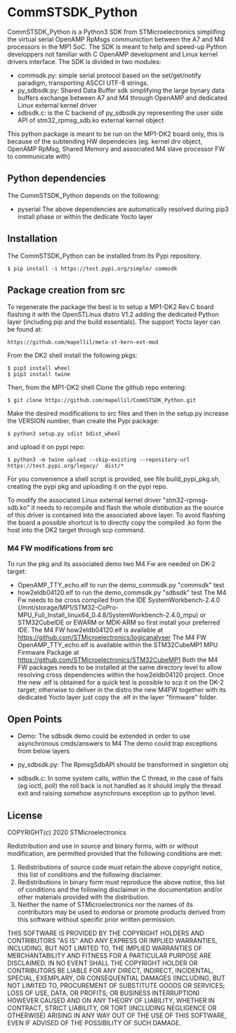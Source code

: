 # CommSTSDK_Python

CommSTSDK_Python is a Python3 SDK from STMicroelectronics simplifing the virtual serial OpenAMP RpMsgs communiction between the A7 and M4 processors in the MP1 SoC. The SDK is meant to help and speed-up Python developpers not familiar with C OpenAMP development and Linux kernel drivers interface.
The SDK is divided in two modules:
- commsdk.py: simple serial protocol based on the set/get/notify paradigm, transporting ASCCI UTF-8 strings. 
- py_sdbsdk.py: Shared Data Buffer sdk simplifying the large bynary data buffers exchange between A7 and M4 through OpenAMP and dedicated Linux external kernel driver
- sdbsdk.c: is the C backend of py_sdbsdk.py representing the user side API of stm32_rpmsg_sdb.ko external kernel object 

This python package is meant to be run on the MP1-DK2 board only, this is because of the subtending HW dependecies (eg. kernel drv object, OpenAMP RpMsg, Shared Memory and associated M4 slave processor FW to communicate with)

## Python dependencies
The CommSTSDK_Python depends on the following:
 - pyserial
 The above dependencies are automatically resolved during pip3 install phase or within the dedicate Yocto layer

## Installation
The CommSTSDK_Python can be installed from its Pypi repository.

  ```Shell
  $ pip install -i https://test.pypi.org/simple/ commsdk
  ```

## Package creation from src
To regenerate the package the best is to setup a MP1-DK2 Rev.C board flashing it with the OpenSTLinux distro V1.2 adding the dedicated Python layer (including pip and the build essentials). The support Yocto layer can be found at:
```
https://github.com/mapellil/meta-st-kern-ext-mod
```
From the DK2 shell install the following pkgs:

  ```Shell
  $ pip3 install wheel
  $ pip3 install twine
  ```
  
Then, from the MP1-DK2 shell Clone the github repo entering:

  ```Shell
  $ git clone https://github.com/mapellil/CommSTSDK_Python.git
  ```

Make the desired modifications to src files and then in the setup.py increase the VERSION number, than
create the Pypi package:
  ```Shell
  $ python3 setup.py sdist bdist_wheel

  ```
and upload it on pypi repo:
  ```Shell
  $ python3 -m twine upload --skip-existing --repository-url https://test.pypi.org/legacy/  dist/*
  ```

For you convenience a shell script is provided, see file build_pypi_pkg.sh, creating the pypi pkg and uploading it on the pypi repo.

To modify the associated Linux external kernel driver "stm32-rpmsg-sdb.ko" it needs to recompile and flash the whole distibution as the source of this driver is contained into the associated above layer. To avoid flashing the board a possible shortcut is to directly copy the compiled .ko form the host into the DK2 target through scp command.

### M4 FW modifications from src
To run the pkg and its associated demo two M4 Fw are needed on DK-2 target:
- OpenAMP_TTY_echo.elf to run the demo_commsdk.py "commsdk" test
- how2eldb04120.elf to run the demo_commsdk.py "sdbsdk" test
The M4 Fw needs to be cross compiled from the IDE SystemWorkbench-2.4.0 (/mnt/storage/MP1/STM32-CoPro-MPU_Full_Install_linux64_0.4.8/SystemWorkbench-2.4.0_mpu) or STM32CubeIDE or EWARM or MDK-ARM so first install your preferred  IDE. 
The M4 FW how2eldb04120.elf is available at https://github.com/STMicroelectronics/logicanalyser
The M4 FW OpenAMP_TTY_echo.elf is available within the STM32CubeMP1 MPU Firmware Package at https://github.com/STMicroelectronics/STM32CubeMP1
Both the M4 FW packages needs to be installed at the same directory level to allow resolving cross dependencies within the how2eldb04120 project. 
Once the new .elf is obtained for a quick test is possible to scp it on the DK-2 target; otherwise to deliver in the distro the new M4FW together with its dedicated Yocto layer just copy the .elf in the layer "firmware" folder. 


## Open Points
 
 - Demo:
  The sdbsdk demo could be extended in order to use asynchronous cmds/answers to M4
  The demo could trap exceptions from below layers
   
 - py_sdbsdk.py:
  The RpmsgSdbAPI should be transformed in singleton obj

- sdbsdk.c:
  In some system calls, within the C thread, in the case of fails (eg ioctl, poll) the roll back is not handled as it should imply the thread exit and raising somehow asynchrouns exception up to python level. 



## License
COPYRIGHT(c) 2020 STMicroelectronics

Redistribution and use in source and binary forms, with or without
modification, are permitted provided that the following conditions are met:
  1. Redistributions of source code must retain the above copyright notice,
     this list of conditions and the following disclaimer.
  2. Redistributions in binary form must reproduce the above 
     notice, this list of conditions and the following disclaimer in the
     documentation and/or other materials provided with the distribution.
  3. Neither the name of STMicroelectronics nor the names of its
     contributors may be used to endorse or promote products derived from
     this software without specific prior written permission.

THIS SOFTWARE IS PROVIDED BY THE COPYRIGHT HOLDERS AND CONTRIBUTORS "AS IS"
AND ANY EXPRESS OR IMPLIED WARRANTIES, INCLUDING, BUT NOT LIMITED TO, THE
IMPLIED WARRANTIES OF MERCHANTABILITY AND FITNESS FOR A PARTICULAR PURPOSE
ARE DISCLAIMED. IN NO EVENT SHALL THE COPYRIGHT HOLDER OR CONTRIBUTORS BE
LIABLE FOR ANY DIRECT, INDIRECT, INCIDENTAL, SPECIAL, EXEMPLARY, OR
CONSEQUENTIAL DAMAGES (INCLUDING, BUT NOT LIMITED TO, PROCUREMENT OF
SUBSTITUTE GOODS OR SERVICES; LOSS OF USE, DATA, OR PROFITS; OR BUSINESS
INTERRUPTION) HOWEVER CAUSED AND ON ANY THEORY OF LIABILITY, WHETHER IN
CONTRACT, STRICT LIABILITY, OR TORT (INCLUDING NEGLIGENCE OR OTHERWISE)
ARISING IN ANY WAY OUT OF THE USE OF THIS SOFTWARE, EVEN IF ADVISED OF THE
POSSIBILITY OF SUCH DAMAGE.
